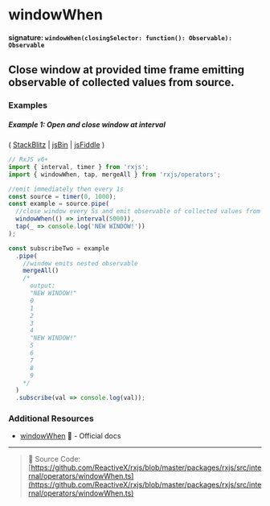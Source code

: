 # windowWhen

#### signature: `windowWhen(closingSelector: function(): Observable): Observable`

## Close window at provided time frame emitting observable of collected values from source.



### Examples

##### Example 1: Open and close window at interval

(
[StackBlitz](https://stackblitz.com/edit/typescript-52tu8k?file=index.ts&devtoolsheight=100)
| [jsBin](http://jsbin.com/tuhaposemo/edit?js,console) |
[jsFiddle](https://jsfiddle.net/btroncone/gnx9fb3h/) )

```js
// RxJS v6+
import { interval, timer } from 'rxjs';
import { windowWhen, tap, mergeAll } from 'rxjs/operators';

//emit immediately then every 1s
const source = timer(0, 1000);
const example = source.pipe(
  //close window every 5s and emit observable of collected values from source
  windowWhen(() => interval(5000)),
  tap(_ => console.log('NEW WINDOW!'))
);

const subscribeTwo = example
  .pipe(
    //window emits nested observable
    mergeAll()
    /*
      output:
      "NEW WINDOW!"
      0
      1
      2
      3
      4
      "NEW WINDOW!"
      5
      6
      7
      8
      9
    */
  )
  .subscribe(val => console.log(val));
```

### Additional Resources

- [windowWhen](https://rxjs.dev/api/operators/windowWhen) 📰 - Official docs

---

> 📁 Source Code:
> [https://github.com/ReactiveX/rxjs/blob/master/packages/rxjs/src/internal/operators/windowWhen.ts](https://github.com/ReactiveX/rxjs/blob/master/packages/rxjs/src/internal/operators/windowWhen.ts)
